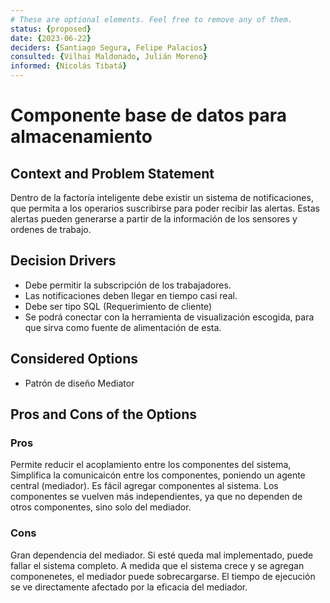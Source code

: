 ```yaml
---
# These are optional elements. Feel free to remove any of them.
status: {proposed}
date: {2023-06-22}
deciders: {Santiago Segura, Felipe Palacios}
consulted: {Vilhai Maldonado, Julián Moreno}
informed: {Nicolás Tibatá}
---
```

# Componente base de datos para almacenamiento

## Context and Problem Statement

Dentro de la factoría inteligente debe existir un sistema de notificaciones, que permita a  los operarios suscribirse para poder recibir las alertas. Estas alertas pueden generarse a partir de la información de los sensores y ordenes de trabajo.

<!-- This is an optional element. Feel free to remove. -->
## Decision Drivers

* Debe permitir la subscripción de los trabajadores. 
* Las notificaciones deben llegar en tiempo casi real. 
* Debe ser tipo SQL (Requerimiento de cliente)
* Se podrá conectar con la herramienta de visualización escogida, para que sirva como fuente de alimentación de esta. 

## Considered Options

* Patrón de diseño Mediator


<!-- This is an optional element. Feel free to remove. -->

## Pros and Cons of the Options

### Pros


Permite reducir el acoplamiento entre los componentes del sistema, 
Simplifica la comunicaicón entre los componentes, poniendo un agente central (mediador).
Es fácil agregar componentes al sistema.
Los componentes se vuelven más independientes, ya que no dependen de otros componentes, sino solo del mediador.


### Cons

Gran dependencia del mediador. Si esté queda mal implementado, puede fallar el sistema completo.
A medida que el sistema crece y se agregan componenetes, el mediador puede sobrecargarse. 
El tiempo de ejecución se ve directamente afectado por la eficacia del mediador. 